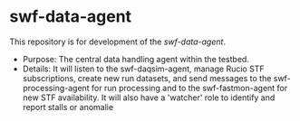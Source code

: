# swf-data-agent

This repository is for development of the _swf-data-agent_.
* Purpose: The central data handling agent within the testbed.
* Details: It will listen to the swf-daqsim-agent, manage Rucio STF subscriptions, create new run datasets, and send messages to the swf-processing-agent for run processing and to the swf-fastmon-agent for new STF availability. It will also have a 'watcher' role to identify and report stalls or anomalie